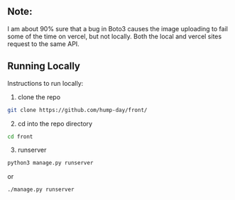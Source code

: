 
## Note:
I am about 90% sure that a bug in Boto3 causes the image uploading to fail some of the time on vercel, but not locally. Both the local and vercel sites request to the same API.

## Running Locally

Instructions to run locally:
1. clone the repo
```bash
git clone https://github.com/hump-day/front/
```
2. cd into the repo directory
```bash
cd front
```
3. runserver
  ```bash
  python3 manage.py runserver
```
or
```bash
./manage.py runserver
```
